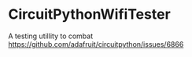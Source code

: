 # CircuitPythonWifiTester
A testing utillity to combat https://github.com/adafruit/circuitpython/issues/6866
